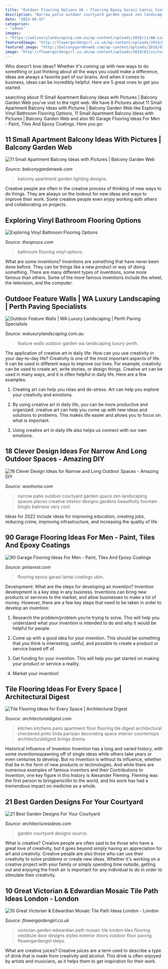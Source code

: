 ```yaml
---
title: "Outdoor Flooring Options Uk ~ Flooring Epoxy Garasi Lantai Coatings Ubin"
description: "Narrow patio outdoor courtyard garden space zen landscaping spaces places creative interior designs gardens beautifully fountain blogto balinese very cool"
date: "2023-04-15"
categories:
- "ideas"
images:
- "https://waluxurylandscaping.com.au/wp-content/uploads/2018/11/WA-Luxury-Landscaping-Feature-Walls-6.jpg"
featuredImage: "http://flowergardengirl.co.uk/wp-content/uploads/2014/02/victorian-and-edwardian-mosaic-garden-path-designs-and-styles-london-7.jpg"
featured_image: "http://balconygardenweb.com/wp-content/uploads/2016/02/small-balcony-lighting-designs.jpg"
image: "http://flowergardengirl.co.uk/wp-content/uploads/2014/02/victorian-and-edwardian-mosaic-garden-path-designs-and-styles-london-7.jpg"
---
```



Who doesn't love ideas? Whether it's coming up with new ways to do something or just thinking about all the ways you could make a difference, ideas are always a favorite part of our brains. And when it comes to business, ideas can be incredibly helpful. Here are 5 great ones to get you started.

	

		
searching about 11 Small Apartment Balcony Ideas with Pictures | Balcony Garden Web you've visit to the right web. We have 8 Pictures about 11 Small Apartment Balcony Ideas with Pictures | Balcony Garden Web like Exploring Vinyl Bathroom Flooring Options, 11 Small Apartment Balcony Ideas with Pictures | Balcony Garden Web and also 90 Garage Flooring Ideas For Men - Paint, Tiles And Epoxy Coatings. Here you go:
		
    
## 11 Small Apartment Balcony Ideas With Pictures | Balcony Garden Web

<img loading=lazy src="http://balconygardenweb.com/wp-content/uploads/2016/02/small-balcony-lighting-designs.jpg" onerror="this.onerror=null;this.src='https://tse3.mm.bing.net/th?id=OIP.zf68-tZPtW23nNmvzIHhQQHaJ4&amp;pid=15.1';" alt="11 Small Apartment Balcony Ideas with Pictures | Balcony Garden Web">

_Source: balconygardenweb.com_

>balcony apartment garden lighting designs. 

	

Creative people are often in the creative process of thinking of new ways to do things. They are always on the lookout for new ideas and ways to improve their work. Some creative people even enjoy working with others and collaborating on projects.

    
## Exploring Vinyl Bathroom Flooring Options

<img loading=lazy src="https://www.thespruce.com/thmb/2pWowVaBNJk7xoB4TwV0Xw-5ApI=/1500x1000/filters:fill(auto,1)/vinyl-bathroom-flooring-options-1824802_hero-9fe9d7e65bf841bcafd8439b48643ef0.jpg" onerror="this.onerror=null;this.src='https://tse1.mm.bing.net/th?id=OIP.WTCyL0lPAI9pvQatTBajgwHaE8&amp;pid=15.1';" alt="Exploring Vinyl Bathroom Flooring Options">

_Source: thespruce.com_

>bathroom flooring vinyl options. 

	

What are some inventions?
Inventions are something that have never been done before. They can be things like a new product or way of doing something. There are many different types of inventions, some more famous than others. Some of the more famous inventions include the wheel, the television, and the computer.

    
## Outdoor Feature Walls | WA Luxury Landscaping | Perth Paving Specialists

<img loading=lazy src="https://waluxurylandscaping.com.au/wp-content/uploads/2018/11/WA-Luxury-Landscaping-Feature-Walls-6.jpg" onerror="this.onerror=null;this.src='https://tse1.mm.bing.net/th?id=OIP.WhTkPE0JDSsLBa-N2RmxrAHaFj&amp;pid=15.1';" alt="Outdoor Feature Walls | WA Luxury Landscaping | Perth Paving Specialists">

_Source: waluxurylandscaping.com.au_

>feature walls outdoor garden wa landscaping luxury perth. 

	

The application of creative art in daily life: How can you use creativity in your day-to-day life?
Creativity is one of the most important aspects of life. It can be used in different ways to improve our lives. For example, creativity can be used to create art, write stories, or design things. Creative art can be used in many ways, and it is often helpful in daily life. Here are a few examples: 
1) Creating art can help you relax and de-stress. Art can help you explore your creativity and emotions.

2) By using creative art in daily life, you can be more productive and organized. creative art can help you come up with new ideas and solutions to problems. This makes life easier and allows you to focus on what is important.

3) Using creative art in daily life also helps us connect with our own emotions.

    
## 18 Clever Design Ideas For Narrow And Long Outdoor Spaces - Amazing DIY

<img loading=lazy src="https://www.woohome.com/wp-content/uploads/2015/03/narrow-space-designs-woohome-11.jpg" onerror="this.onerror=null;this.src='https://tse4.mm.bing.net/th?id=OIP.upmwZ30DNXQSMHKgSyXw2QHaJ4&amp;pid=15.1';" alt="18 Clever Design Ideas for Narrow and Long Outdoor Spaces - Amazing DIY">

_Source: woohome.com_

>narrow patio outdoor courtyard garden space zen landscaping spaces places creative interior designs gardens beautifully fountain blogto balinese very cool. 

	

Ideas for 2022 include ideas for improving education, creating jobs, reducing crime, improving infrastructure, and increasing the quality of life.

    
## 90 Garage Flooring Ideas For Men - Paint, Tiles And Epoxy Coatings

<img loading=lazy src="https://i.pinimg.com/736x/da/58/e9/da58e9e2e12d40a08f3d5323e3fbf676.jpg" onerror="this.onerror=null;this.src='https://tse3.mm.bing.net/th?id=OIP._290MIc0UyVvjKLEq4_oGwHaHa&amp;pid=15.1';" alt="90 Garage Flooring Ideas For Men - Paint, Tiles And Epoxy Coatings">

_Source: pinterest.com_

>flooring epoxy garasi lantai coatings ubin. 

	

Development: What are the steps for developing an invention?
Invention development is a key step in any business. Inventions can bring new products or services to the market, and allow businesses to make a lot of money. However, there are a few key steps that need to be taken in order to develop an invention:
1. Research the problem/problem you’re trying to solve. This will help you understand what your invention is intended to do and why it would be helpful for people.

2. Come up with a good idea for your invention. This should be something that you think is interesting, useful, and possible to create a product or service based off of.

3. Get funding for your invention. This will help you get started on making your product or service a reality.

4. Market your invention!

    
## Tile Flooring Ideas For Every Space | Architectural Digest

<img loading=lazy src="http://media.architecturaldigest.com/photos/57bb1f3ac7a54e3f0c117903/master/pass/617be3d43824629741dc8e5e40cf8311564e2322-watermarked.jpg" onerror="this.onerror=null;this.src='https://tse1.mm.bing.net/th?id=OIP.1O5zrRtwtxhonR_TJV6avwHaLH&amp;pid=15.1';" alt="Tile Flooring Ideas for Every Space | Architectural Digest">

_Source: architecturaldigest.com_

>kitchen kitchens paris apartment floor flooring tile digest architectural checkered pinto linda parisian decorating space interior countertops architecturaldigest brings drama. 

	

Historical Influence of Invention
Invention has a long and varied history, with some inventionsspawning off of single ideas while others take years or even centuries to develop. But no invention is without its influence, whether that be in the form of new products or technologies. And while there are numerous examples of famous inventors and their Contributions to Invention, one key figure in this history is Alexander Fleming. Fleming was the first person to bringpenicillin to the world, and his work has had a tremendous impact on medicine as a whole.

    
## 21 Best Garden Designs For Your Courtyard

<img loading=lazy src="http://architecturesideas.com/wp-content/uploads/2017/06/4-47.jpg" onerror="this.onerror=null;this.src='https://tse2.mm.bing.net/th?id=OIP._qJmdN9Y9l6Pv_cuzRx9fgHaFj&amp;pid=15.1';" alt="21 Best Garden Designs For Your Courtyard">

_Source: architecturesideas.com_

>garden courtyard designs source. 

	

What is creative?
Creative people are often said to be those who have a great love of creativity, but it goes beyond simply having an appreciation for art and creativity. Creative people are also those who can use their creativity to solve problems or create new ideas. Whether it's working on a creative project with your family or simply spending time outside, getting out and enjoying the fresh air is important for any individual to do in order to stimulate their creativity.

    
## 10 Great Victorian &amp; Edwardian Mosaic Tile Path Ideas London - London

<img loading=lazy src="http://flowergardengirl.co.uk/wp-content/uploads/2014/02/victorian-and-edwardian-mosaic-garden-path-designs-and-styles-london-7.jpg" onerror="this.onerror=null;this.src='https://tse1.mm.bing.net/th?id=OIP.rRNc-fJYzVLN92hk9rRfCgHaJ4&amp;pid=15.1';" alt="10 Great Victorian &amp; Edwardian Mosaic Tile Path Ideas London - London">

_Source: flowergardengirl.co.uk_

>victorian garden edwardian path mosaic tile london tiles flooring vestibule door designs styles exterior doors outdoor floor paving flowergardengirl steps. 

	

What are creative juices?
Creative juices are a term used to describe a type of drink that is made from creativity and alcohol. This drink is often enjoyed by artists and musicians, as it helps them to get inspiration for their work.

